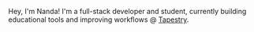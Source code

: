Hey, I'm Nanda! I'm a full-stack developer and student, currently building educational tools and improving workflows @ [Tapestry](https://tapestry-tool.com/).
